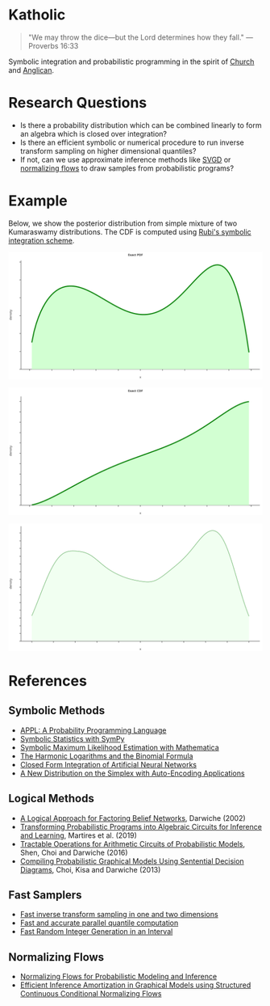 # Katholic

> "We may throw the dice—but the Lord determines how they fall." —Proverbs 16:33

Symbolic integration and probabilistic programming in the spirit of [Church](https://web.stanford.edu/~ngoodman/papers/churchUAI08_rev2.pdf) and [Anglican](https://probprog.github.io/anglican/index.html).

# Research Questions

* Is there a probability distribution which can be combined linearly to form an algebra which is closed over integration?
* Is there an efficient symbolic or numerical procedure to run inverse transform sampling on higher dimensional quantiles?
* If not, can we use approximate inference methods like [SVGD](https://www.depthfirstlearning.com/2020/SVGD) or [normalizing flows](https://lilianweng.github.io/lil-log/2018/10/13/flow-based-deep-generative-models.html) to draw samples from probabilistic programs?

# Example

Below, we show the posterior distribution from simple mixture of two Kumaraswamy distributions. The CDF is computed using [Rubi's symbolic integration scheme](https://rulebasedintegration.org/).

![](exact_pdf.svg)

![](exact_cdf.svg)

![](inversion_sampled_pdf.svg)

# References

## Symbolic Methods

* [APPL: A Probability Programming Language](https://www.tandfonline.com/doi/pdf/10.1198/000313001750358509)
* [Symbolic Statistics with SymPy](http://people.cs.uchicago.edu/~mrocklin/tempspace/sympystats.pdf)
* [Symbolic Maximum Likelihood Estimation with Mathematica](https://rss.onlinelibrary.wiley.com/doi/pdf/10.1111/1467-9884.00233)
* [The Harmonic Logarithms and the Binomial Formula](https://core.ac.uk/download/pdf/82415331.pdf)
* [Closed Form Integration of Artificial Neural Networks](https://escholarship.org/content/qt0wz7n7nm/qt0wz7n7nm.pdf#page=5)
* [A New Distribution on the Simplex with Auto-Encoding Applications](https://papers.nips.cc/paper/9520-a-new-distribution-on-the-simplex-with-auto-encoding-applications.pdf)

## Logical Methods

* [A Logical Approach for Factoring Belief Networks](http://reasoning.cs.ucla.edu/fetch.php?id=24&type=pdf), Darwiche (2002)
* [Transforming Probabilistic Programs into Algebraic Circuits for Inference and Learning](https://openreview.net/pdf?id=SygbjU6iBS), Martires et al. (2019)
* [Tractable Operations for Arithmetic Circuits of Probabilistic Models](https://papers.nips.cc/paper/6363-tractable-operations-for-arithmetic-circuits-of-probabilistic-models.pdf), Shen, Choi and Darwiche (2016)
* [Compiling Probabilistic Graphical Models Using Sentential Decision Diagrams](http://reasoning.cs.ucla.edu/fetch.php?id=129&type=pdf), Choi, Kisa and Darwiche (2013)

## Fast Samplers

* [Fast inverse transform sampling in one and two dimensions](https://arxiv.org/pdf/1307.1223.pdf)
* [Fast and accurate parallel quantile computation](https://discovery.ucl.ac.uk/id/eprint/1482128/1/Luu_thesis.pdf#page=12)
* [Fast Random Integer Generation in an Interval](https://arxiv.org/pdf/1805.10941.pdf)

## Normalizing Flows

* [Normalizing Flows for Probabilistic Modeling and Inference](https://arxiv.org/pdf/1912.02762.pdf)
* [Efficient Inference Amortization in Graphical Models using Structured Continuous Conditional Normalizing Flows](http://proceedings.mlr.press/v108/weilbach20a/weilbach20a.pdf)
